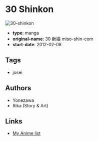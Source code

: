 # 30 Shinkon

![30-shinkon](https://cdn.myanimelist.net/images/manga/1/96651.jpg)

-   **type**: manga
-   **original-name**: 30 新婚 miso-shin-com
-   **start-date**: 2012-02-08

## Tags

-   josei

## Authors

-   Yonezawa
-   Rika (Story & Art)

## Links

-   [My Anime list](https://myanimelist.net/manga/36959/30_Shinkon)

